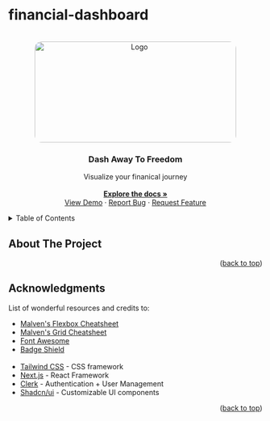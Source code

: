 # financial-dashboard

<!--
*******QUICK COMMANDS*******
create virtual env python
python -m venv venv-dash
. venv-dash/Scripts/activate

create requirements.txt
pip freeze > requirements.txt
-->


<!-- PROJECT LOGO -->
<br />
<div align="center" id='readme-top'>
  <img src="./public/blue-purple-wave.gif" alt="Logo" target='blank' width="400" height="200" style='border-radius: 1em'>

  <h3 align="center">Dash Away To Freedom</h3>

  <p align="center">
    Visualize your finanical journey
    <br />
    <br />
    <a href="https://github.com/WackyChomp/financial-dashboard"><strong>Explore the docs »</strong></a>
    <br />
    <a href="https://github.com/WackyChomp/financial-dashboard">View Demo</a>
    ·
    <a href="https://github.com/WackyChomp/financial-dashboard/issues">Report Bug</a>
    ·
    <a href="https://github.com/WackyChomp/financial-dashboard/issues">Request Feature</a>
  </p>
</div>


<!-- TABLE OF CONTENTS -->
<details>
  <summary>Table of Contents</summary>
  <ol>
    <li>
      <a href="#about-the-project">About The Project</a>
    </li>
    <li><a href="#acknowledgments">Acknowledgments</a></li>
    <li><a href="#"></a></li>
    <li><a href="#"></a></li>
  </ol>
</details>


<!-- ABOUT THE PROJECT -->
## About The Project

<p align="right">(<a href="#readme-top">back to top</a>)</p>



<!-- ACKNOWLEDGMENTS -->
## Acknowledgments

List of wonderful resources and credits to: 
* [Malven's Flexbox Cheatsheet](https://flexbox.malven.co/)
* [Malven's Grid Cheatsheet](https://grid.malven.co/)
* [Font Awesome](https://fontawesome.com)
* [Badge Shield](https://dev.to/envoy_/150-badges-for-github-pnk)
<br><br>
* [Tailwind CSS](https://tailwindcss.com/docs/installation) - CSS framework
* [Next.js](https://nextjs.org/docs/getting-started/installation) - React Framework
* [Clerk](https://clerk.com/) - Authentication + User Management
* [Shadcn/ui](https://ui.shadcn.com/docs) - Customizable UI components

<p align="right">(<a href="#readme-top">back to top</a>)</p>
